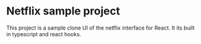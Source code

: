 # Netflix sample project

This project is a sample clone UI of the netflix interface for React.
It its built in typescript and react hooks.
